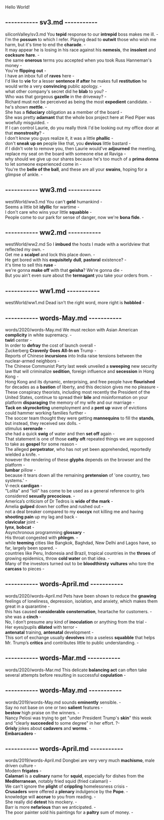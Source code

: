 Hello World!  

## ----------- sv3.md -----------  
siliconValley/sv3.md
You **tepid** response to our **intrepid** boss makes me ill. -  
I'm the **possum** to which I refer. Playing dead to **outwit** those who wish me harm, but it's time to end the **charade**. -  
It may appear he is losing in his race against his **nemesis**, the **insolent** and **cocksure** **hare**. -  
the same **onerous** terms you accepted when you took Russ Hanneman's money -  
You're **flipping out** -  
I have an inbox full of **raves** here -  
I'd like to **vie** for a lesser **sentence** **if after** he makes full **restitution** he would write a very **convincing** public apology. -  
what other company's secret did he **blab** to you? -  
Who was that gorgeous **gazelle** in the driveway? -  
Richard must not be perceived as being the most **expedient** candidate. -  
he's shown **mettle**. -  
She has a **fiduciary** obligation as a member of the board -  
She was pretty **adamant** that the whole box project here at Pied Piper was woefully misguided. -  
If I can control Laurie, do you really think I'd be looking out my office door at that **monstrosity**? -  
I don't know you guys realize it, it was a little **phallic** -  
don't **sneak up on** people like that, you **devious** little bastard -  
if I didn't vote to remove you, then Laurie would've **adjourned** the meeting, replace my seat on the board with someone else at Raviga -  
why should we give up our shares because he's too much of a **prima donna** to let someone experienced come in -  
You're the **belle of the ball**, and these are all your **swains**, hoping for a glimpse of ankle. -   

## ----------- ww3.md -----------  
westWorld/ww3.md
You can't **geld** humankind -  
Seems a little bit **idyllic** for wartime -  
I don't care who wins your little **squabble** -  
People come to our park for sense of danger, now we're **bona fide**. -  

## ----------- ww2.md -----------  
westWorld/ww2.md
So I **imbued** the hosts I made with a worldview that reflected my own. -  
Get me a **scalpel** and lock this place down. -  
He get bored with his **exquisitely** **dull**, **pastoral** existence? -  
it's time to sell this **ruse** -  
we're gonna **make off** with that **geisha**? We're gonna die -  
But you ain't even sure about the **termagant** you take your orders from. -  

## ----------- ww1.md -----------  
westWorld/ww1.md
Dead isn't the right word, more right is **hobbled** -  

## ----------- words-May.md -----------  
words/2020/words-May.md
We must reckon with Asian American **complicity** in white supremacy. -  
**twirl** center -  
In order to **defray** the cost of launch overall -  
Zuckerberg **Cravenly** **Goes All-In on** Trump -  
Reports of Chinese **incursions** into India raise tensions between the nuclear-armed neighbors -  
The Chinese Communist Party last week unveiled a **sweeping** new security law that will criminalize **sedition**, foreign influence and **secession** in Hong Kong -  
Hong Kong and its dynamic, enterprising, and free people have **flourished** for decades as a **bastion** of liberty, and this decision gives me no pleasure -  
These conspiracy theorists, including most recently the President of the United States, continue to spread their **bile** and misinformation on your platform **disparaging** the memory of my wife and our marriage -  
**Tack on** **skyrocketing** unemployment and a **pent up** wave of evictions could hammer working families further -  
The soccer team thought they were getting **mannequins** to fill the **stands**, but instead, they received sex dolls. -  
stimulus **serenade** -  
she had a quick **swig** of water and then **set off** again -  
That statement is one of those **catty** **oft** repeated things we are supposed to take as **gospel** for some reason -  
The alleged **perpetrator**, who has not yet been apprehended, reportedly wielded a knife. -  
however the rendering of these **glyphs** depends on the browser and the platform -  
**lumbar** pillow -  
because it tears down all the remaining **pretension** of 'one country, two systems.' -  
V-neck **cardigan** -  
"Lolita" and "loli" has come to be used as a general reference to girls considered **sexually precocious**. -  
America’s criticism of Dr Tedros is **wide of the mark** -  
Amelia **gulped** down her coffee and rushed out -  
not a deal breaker compared to my **coccyx** not killing me and having **shooting pain** up my lag and back -  
**clavicular** joint -  
**lynx**, **bobcat** -  
Asynchronous programming **glossary** -  
His throat congested with **phlegm**. -  
while **teeming** cities like Bangkok, Baghdad, New Delhi and Lagos have, so far, largely been spared. -  
countries like Peru, Indonesia and Brazil, tropical countries in the **throes** of growing epidemics, throw **cold water** on that idea. -  
Many of the investors turned out to be **bloodthirsty** **vultures** who tore the **carcass** to pieces -  

## ----------- words-April.md -----------  
words/2020/words-April.md
Pets have been shown to reduce the **gnawing** feelings of loneliness, depression, isolation, and anxiety, which makes them great in a quarantine -  
this has caused **considerable** **consternation**, heartache for customers. -  
she was a **cinch** -  
No, I don’t presume any kind of **inoculation** or anything from the trial -   
Her eyes/pupils **dilated** with terror -  
**antenatal** training, **antenatal** development -   
This sort of exchange usually **devolves** into a useless **squabble** that helps Mr. Trump’s **critics** and contributes little to public understanding. -  

## ----------- words-Mar.md -----------  
words/2020/words-Mar.md
This delicate **balancing act** can often take several attempts before resulting in successful **copulation** -  

## ----------- words-May.md -----------  
words/2019/words-May.md
sounds **eminently** sensible. -  
Say no not base on one or two **salient** features -  
**bestow** high praise on the winners. -  
Nancy Pelosi was trying to get "under President Trump's **skin**" this week and "clearly **succeeded** to some degree" in her effort. ?-  
**Grisly** jokes about **cadavers** and **worms**. -   
**Embarcadero** -  

## ----------- words-April.md -----------  
words/2019/words-April.md
Dongbei are very very much **machismo**, male driven culture -  
Modern **frigates** -   
**Calamari** is a **culinary** name for **squid**, especially for dishes from the **Mediterranean**, notably fried squid (fried calamari) -  
We can't ignore the **plight** of **crippling** homelessness crisis -  
**Crusaders** were offered a **plenary** indulgence by the **Pope**.  -  
knowledge will **accrue** to you from reading. -  
She really did **detest** his mockery. -  
Barr is more **nefarious** than we anticipated. -  
The poor painter sold his paintings for a **paltry** sum of money. -  
